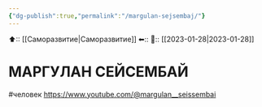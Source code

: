 ```yaml
---
{"dg-publish":true,"permalink":"/margulan-sejsembaj/"}
---
```



⬆:: [[Саморазвитие\|Саморазвитие]]
⬅::
📅:: [[2023-01-28\|2023-01-28]]

# МАРГУЛАН СЕЙСЕМБАЙ
#человек 
https://www.youtube.com/@margulan__seissembai

